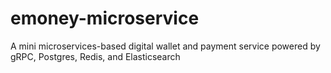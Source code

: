 # emoney-microservice
A mini microservices-based digital wallet and payment service powered by gRPC, Postgres, Redis, and Elasticsearch
